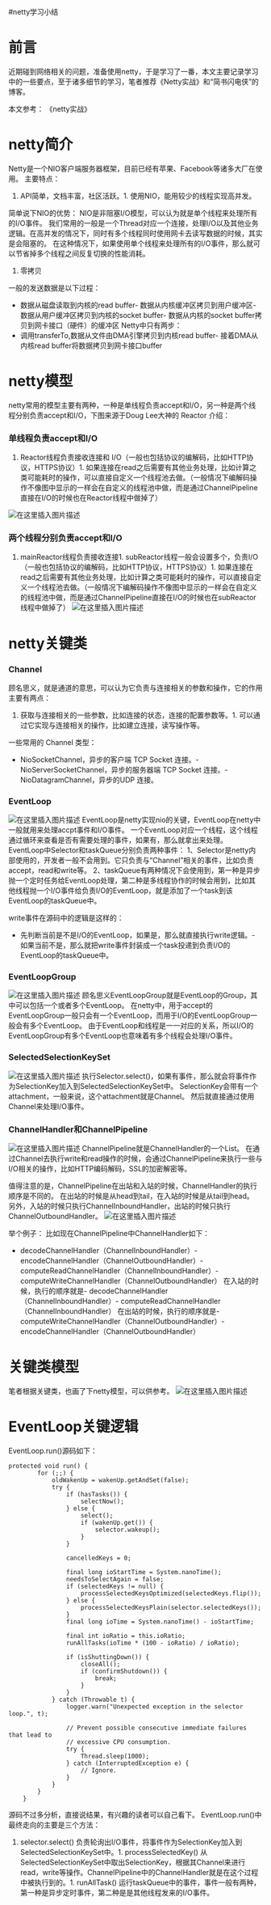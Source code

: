 #netty学习小结
# 前言

近期碰到网络相关的问题，准备使用netty，于是学习了一番，本文主要记录学习中的一些要点，至于诸多细节的学习，笔者推荐《Netty实战》和“简书闪电侠”的博客。

>  
 本文参考： 《netty实战》  


# netty简介

Netty是一个NIO客户端服务器框架，目前已经有苹果、Facebook等诸多大厂在使用。 主要特点：
1. API简单，文档丰富，社区活跃。1. 使用NIO，能用较少的线程实现高并发。
>  
 简单说下NIO的优势： NIO是非阻塞I/O模型，可以认为就是单个线程来处理所有的I/O事件。 我们常用的一般是一个Thread对应一个连接，处理I/O以及其他业务逻辑。在高并发的情况下，同时有多个线程同时使用网卡去读写数据的时候，其实是会阻塞的。 在这种情况下，如果使用单个线程来处理所有的I/O事件，那么就可以节省掉多个线程之间反复切换的性能消耗。 

1. 零拷贝
>  
 一般的发送数据是以下过程： 
 - 数据从磁盘读取到内核的read buffer- 数据从内核缓冲区拷贝到用户缓冲区- 数据从用户缓冲区拷贝到内核的socket buffer- 数据从内核的socket buffer拷贝到网卡接口（硬件）的缓冲区 
 Netty中只有两步： 
 - 调用transferTo,数据从文件由DMA引擎拷贝到内核read buffer- 接着DMA从内核read buffer将数据拷贝到网卡接口buffer 


# netty模型

netty常用的模型主要有两种，一种是单线程负责accept和I/O，另一种是两个线程分别负责accept和I/O，下图来源于Doug Lee大神的 Reactor 介绍：

### 单线程负责accept和I/O
1. Reactor线程负责接收连接和 I/O（一般也包括协议的编解码，比如HTTP协议，HTTPS协议）1. 如果连接在read之后需要有其他业务处理，比如计算之类可能耗时的操作，可以直接自定义一个线程池去做。（一般情况下编解码操作不像图中显示的一样会在自定义的线程池中做，而是通过ChannelPipeline直接在I/O的时候也在Reactor线程中做掉了）
<img src="https://raw.githubusercontent.com/Double2hao/xujiajia_blog/main/img/16209910469730.png " alt="在这里插入图片描述">

### 两个线程分别负责accept和I/O
1. mainReactor线程负责接收连接1. subReactor线程一般会设置多个，负责I/O（一般也包括协议的编解码，比如HTTP协议，HTTPS协议）1. 如果连接在read之后需要有其他业务处理，比如计算之类可能耗时的操作，可以直接自定义一个线程池去做。（一般情况下编解码操作不像图中显示的一样会在自定义的线程池中做，而是通过ChannelPipeline直接在I/O的时候也在subReactor线程中做掉了） <img src="https://raw.githubusercontent.com/Double2hao/xujiajia_blog/main/img/16209910474041.png " alt="在这里插入图片描述">
# netty关键类

### Channel

顾名思义，就是通道的意思，可以认为它负责与连接相关的参数和操作，它的作用主要有两点：
1. 获取与连接相关的一些参数，比如连接的状态，连接的配置参数等。1. 可以通过它实现与连接相关的操作，比如建立连接，读写操作等。
>  
 一些常用的 Channel 类型： 
 - NioSocketChannel，异步的客户端 TCP Socket 连接。- NioServerSocketChannel，异步的服务器端 TCP Socket 连接。- NioDatagramChannel，异步的UDP 连接。 


### EventLoop

<img src="https://raw.githubusercontent.com/Double2hao/xujiajia_blog/main/img/16209910478622.png " alt="在这里插入图片描述"> EventLoop是netty实现nio的关键，EventLoop在netty中一般就用来处理accpt事件和I/O事件。 一个EventLoop对应一个线程，这个线程通过循环来查看是否有需要处理的事件，如果有，那么就拿出来处理。 EventLoop中Selector和taskQueue分别负责两种事件： 1、Selector是netty内部使用的，开发者一般不会用到。它只负责与“Channel”相关的事件，比如负责accept，read和write等。 2、taskQueue有两种情况下会使用到，第一种是异步抛一个定时任务给EventLoop处理，第二种是多线程协作的时候会用到，比如其他线程抛一个I/O事件给负责I/O的EventLoop，就是添加了一个task到该EventLoop的taskQueue中。

>  
 write事件在源码中的逻辑是这样的： 
 - 先判断当前是不是I/O的EventLoop，如果是，那么就直接执行write逻辑。- 如果当前不是，那么就把write事件封装成一个task投递到负责I/O的EventLoop的taskQueue中。 


### EventLoopGroup

<img src="https://raw.githubusercontent.com/Double2hao/xujiajia_blog/main/img/16209910480783.png " alt="在这里插入图片描述"> 顾名思义EventLoopGroup就是EventLoop的Group，其中可以包括一个或者多个EventLoop。 在netty中，用于accept的EventLoopGroup一般只会有一个EventLoop，而用于I/O的EventLoopGroup一般会有多个EventLoop。 由于EventLoop和线程是一一对应的关系，所以I/O的EventLoopGroup有多个EventLoop也意味着有多个线程会处理I/O事件。

### SelectedSelectionKeySet

<img src="https://raw.githubusercontent.com/Double2hao/xujiajia_blog/main/img/16209910482884.png " alt="在这里插入图片描述"> 执行Selector.select()，如果有事件，那么就会将事件作为SelectionKey加入到SelectedSelectionKeySet中。 SelectionKey会带有一个attachment，一般来说，这个attachment就是Channel。 然后就直接通过使用Channel来处理I/O事件。

### ChannelHandler和ChannelPipeline

<img src="https://raw.githubusercontent.com/Double2hao/xujiajia_blog/main/img/16209910484955.png " alt="在这里插入图片描述"> ChannelPipeline就是ChannelHandler的一个List。 在通过Channel去执行write和read操作的时候，会通过ChannelPipeline来执行一些与I/O相关的操作，比如HTTP编码解码，SSL的加密解密等。

值得注意的是，ChannelPipeline在出站和入站的时候，ChannelHandler的执行顺序是不同的。 在出站的时候是从head到tail，在入站的时候是从tail到head。 另外，入站的时候只执行ChannelInboundHandler，出站的时候只执行ChannelOutboundHandler。 <img src="https://raw.githubusercontent.com/Double2hao/xujiajia_blog/main/img/16209910486846.png " alt="在这里插入图片描述">

>  
 举个例子： 比如现在ChannelPipeline中ChannelHandler如下： 
 - decodeChannelHandler（ChannelInboundHandler）- encodeChannelHandler（ChannelOutboundHandler）- computeReadChannelHandler（ChannelInboundHandler）- computeWriteChannelHandler（ChannelOutboundHandler） 在入站的时候，执行的顺序就是- decodeChannelHandler（ChannelInboundHandler）- computeReadChannelHandler（ChannelInboundHandler） 在出站的时候，执行的顺序就是- computeWriteChannelHandler（ChannelOutboundHandler）- encodeChannelHandler（ChannelOutboundHandler） 


# 关键类模型

笔者根据关键类，也画了下netty模型，可以供参考。 <img src="https://raw.githubusercontent.com/Double2hao/xujiajia_blog/main/img/16209910488687.png " alt="在这里插入图片描述">

# EventLoop关键逻辑

EventLoop.run()源码如下：

```
protected void run() {
        for (;;) {
            oldWakenUp = wakenUp.getAndSet(false);
            try {
                if (hasTasks()) {
                    selectNow();
                } else {
                    select();
                    if (wakenUp.get()) {
                        selector.wakeup();
                    }
                }

                cancelledKeys = 0;

                final long ioStartTime = System.nanoTime();
                needsToSelectAgain = false;
                if (selectedKeys != null) {
                    processSelectedKeysOptimized(selectedKeys.flip());
                } else {
                    processSelectedKeysPlain(selector.selectedKeys());
                }
                final long ioTime = System.nanoTime() - ioStartTime;

                final int ioRatio = this.ioRatio;
                runAllTasks(ioTime * (100 - ioRatio) / ioRatio);

                if (isShuttingDown()) {
                    closeAll();
                    if (confirmShutdown()) {
                        break;
                    }
                }
            } catch (Throwable t) {
                logger.warn("Unexpected exception in the selector loop.", t);

                // Prevent possible consecutive immediate failures that lead to
                // excessive CPU consumption.
                try {
                    Thread.sleep(1000);
                } catch (InterruptedException e) {
                    // Ignore.
                }
            }
        }
    }

```

源码不过多分析，直接说结果，有兴趣的读者可以自己看下。 EventLoop.run()中最终走向的主要是三个方法：
1. selector.select() 负责轮询出I/O事件，将事件作为SelectionKey加入到SelectedSelectionKeySet中。1. processSelectedKey() 从SelectedSelectionKeySet中取出SelectionKey，根据其Channel来进行read，write等操作。ChannelPipeline中的ChannelHandler就是在这个过程中被执行到的。1. runAllTask() 运行taskQueue中的事件，事件一般有两种，第一种是异步定时事件，第二种是是其他线程发来的I/O事件。